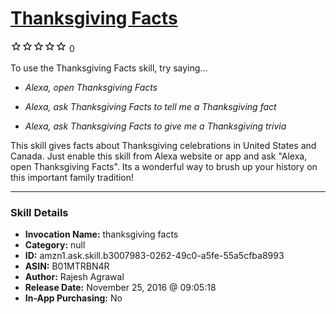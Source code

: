 # [Thanksgiving Facts](http://alexa.amazon.com/#skills/amzn1.ask.skill.b3007983-0262-49c0-a5fe-55a5cfba8993)
![0 stars](../../images/ic_star_border_black_18dp_1x.png)![0 stars](../../images/ic_star_border_black_18dp_1x.png)![0 stars](../../images/ic_star_border_black_18dp_1x.png)![0 stars](../../images/ic_star_border_black_18dp_1x.png)![0 stars](../../images/ic_star_border_black_18dp_1x.png) 0

To use the Thanksgiving Facts skill, try saying...

* *Alexa, open Thanksgiving Facts*

* *Alexa, ask Thanksgiving Facts to tell me a Thanksgiving fact*

* *Alexa, ask Thanksgiving Facts to give me a Thanksgiving trivia*

This skill gives facts about Thanksgiving celebrations in United States and Canada. Just enable this skill from Alexa website or app and ask "Alexa, open Thanksgiving Facts". Its a wonderful way to brush up your history on this important family tradition!

***

### Skill Details

* **Invocation Name:** thanksgiving facts
* **Category:** null
* **ID:** amzn1.ask.skill.b3007983-0262-49c0-a5fe-55a5cfba8993
* **ASIN:** B01MTRBN4R
* **Author:** Rajesh Agrawal
* **Release Date:** November 25, 2016 @ 09:05:18
* **In-App Purchasing:** No
